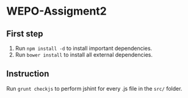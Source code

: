 # WEPO-Assigment2

## First step
1. Run `npm install -d` to install important dependencies.
2. Run `bower install` to install all external dependencies.


## Instruction

Run `grunt checkjs` to perform jshint for every .js file in the `src/` folder.